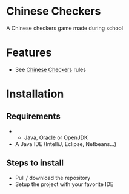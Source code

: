 # Chinese Checkers

A Chinese checkers game made during school

# Features

- See [Chinese Checkers](https://en.wikipedia.org/wiki/Chinese_checkers) rules

# Installation

## Requirements

- - Java, [Oracle](https://www.java.com/en/) or OpenJDK
- A Java IDE (IntelliJ, Eclipse, Netbeans...)

## Steps to install

- Pull / download the repository
- Setup the project with your favorite IDE
